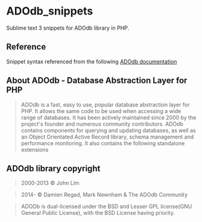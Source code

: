 # ADOdb_snippets
Sublime text 3 snippets for ADOdb library in PHP.

## Reference
Snippet syntax referenced from the following [ADOdb documentation](http://adodb.org/dokuwiki/doku.php?id=v5:reference:reference_index "ADOdb - Database Abstraction Layer for PHP [ADOdb]")

## About ADOdb - Database Abstraction Layer for PHP
> ADOdb is a fast, easy to use, popular database abstraction layer for PHP. It allows the same code to be used when accessing a wide range of databases. It has been actively maintained since 2000 by the project's founder and numerous community contributors. ADOdb contains components for querying and updating databases, as well as an Object Orientated Active Record library, schema management and performance monitoring. It also contains the following standalone extensions

## ADOdb library copyright
> 2000-2013 © John Lim

> 2014- © Damien Regad, Mark Newnham & The ADOdb Community

> ADODb is dual-licensed under the BSD and Lesser GPL license(GNU General Public License), with the BSD License having priority.
